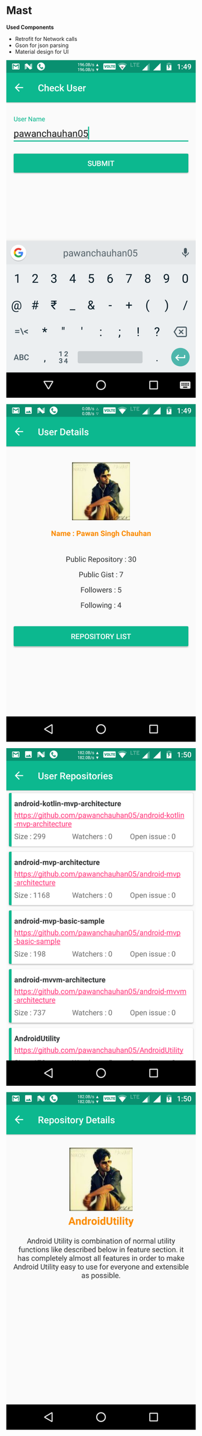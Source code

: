 # Mast

**Used Components**
 - Retrofit for Network calls
 - Gson for json parsing
 - Material design for UI

![Snapshot 1](https://github.com/pawanchauhan05/Mast/blob/master/snapshots/Screenshot_20180521-134954.png?raw=true)

![Snapshot 2](https://github.com/pawanchauhan05/Mast/blob/master/snapshots/Screenshot_20180521-135000.png?raw=true)

![Snapshot 3](https://github.com/pawanchauhan05/Mast/blob/master/snapshots/Screenshot_20180521-135005.png?raw=true)

![Snapshot 4](https://github.com/pawanchauhan05/Mast/blob/master/snapshots/Screenshot_20180521-135013.png?raw=true)
